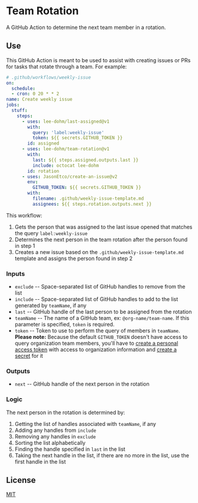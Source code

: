 # Team Rotation

A GitHub Action to determine the next team member in a rotation.

## Use

This GitHub Action is meant to be used to assist with creating issues or PRs for tasks that rotate through a team. For example:

```yaml
# .github/workflows/weekly-issue
on:
  schedule:
  - cron: 0 20 * * 2
name: Create weekly issue
jobs:
  stuff:
    steps:
      - uses: lee-dohm/last-assigned@v1
        with:
          query: 'label:weekly-issue'
          token: ${{ secrets.GITHUB_TOKEN }}
        id: assigned
      - uses: lee-dohm/team-rotation@v1
        with:
          last: ${{ steps.assigned.outputs.last }}
          include: octocat lee-dohm
        id: rotation
      - uses: JasonEtco/create-an-issue@v2
        env:
          GITHUB_TOKEN: ${{ secrets.GITHUB_TOKEN }}
        with:
          filename: .github/weekly-issue-template.md
          assignees: ${{ steps.rotation.outputs.next }}
```

This workflow:

1. Gets the person that was assigned to the last issue opened that matches the query `label:weekly-issue`
1. Determines the next person in the team rotation after the person found in step 1
1. Creates a new issue based on the `.github/weekly-issue-template.md` template and assigns the person found in step 2

### Inputs

* `exclude` -- Space-separated list of GitHub handles to remove from the list
* `include` -- Space-separated list of GitHub handles to add to the list generated by `teamName`, if any
* `last` -- GitHub handle of the last person to be assigned from the rotation
* `teamName` -- The name of a GitHub team, ex: `@org-name/team-name`. If this parameter is specified, `token` is required.
* `token` -- Token to use to perform the query of members in `teamName`. **Please note:** Because the default `GITHUB_TOKEN` doesn't have access to query organization team members, you'll have to [create a personal access token](https://help.github.com/en/github/authenticating-to-github/creating-a-personal-access-token-for-the-command-line) with access to organization information and [create a secret](https://help.github.com/en/actions/automating-your-workflow-with-github-actions/creating-and-using-encrypted-secrets#creating-encrypted-secrets) for it

### Outputs

* `next` -- GitHub handle of the next person in the rotation

### Logic

The next person in the rotation is determined by:

1. Getting the list of handles associated with `teamName`, if any
1. Adding any handles from `include`
1. Removing any handles in `exclude`
1. Sorting the list alphabetically
1. Finding the handle specified in `last` in the list
1. Taking the next handle in the list, if there are no more in the list, use the first handle in the list

## License

[MIT](LICENSE.md)
